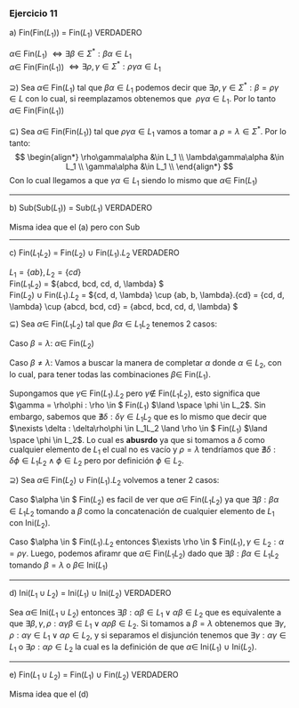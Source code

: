 ### Ejercicio 11

a) Fin(Fin($L_1$)) = Fin($L_1$) VERDADERO

$\alpha \in$ Fin($L_1$) $\iff \exists \beta\in\Sigma^*: \beta\alpha\in L_1$\
$\alpha \in$ Fin(Fin($L_1$)) $\iff \exists \rho,\gamma\in\Sigma^*: \rho\gamma\alpha\in L_1$

$\supseteq$) Sea $\alpha \in$ Fin($L_1$) tal que $\beta\alpha\in L_1$ podemos decir que $\exists\rho,\gamma\in\Sigma^* : \beta = \rho\gamma \in L$ con lo cual, si reemplazamos obtenemos que $\ \rho\gamma\alpha \in L_1$. Por lo tanto $\alpha \in$ Fin(Fin($L_1$))

$\subseteq$) Sea $\alpha \in$ Fin(Fin($L_1$)) tal que $\rho\gamma\alpha\in L_1$ vamos a tomar a $\rho = \lambda \in \Sigma^*$. Por lo tanto:
$$
\begin{align*}
\rho\gamma\alpha &\in L_1 \\
\lambda\gamma\alpha &\in L_1 \\
\gamma\alpha &\in L_1 \\
\end{align*}
$$
Con lo cual llegamos a que $\gamma\alpha \in L_1$ siendo lo mismo que $\alpha \in$ Fin($L_1$)

---
b) Sub(Sub($L_1$)) = Sub($L_1$) VERDADERO

Misma idea que el (a) pero con Sub

---
c) Fin($L_1L_2$) = Fin($L_2$) $\cup$ Fin($L_1$)$.L_2$ VERDADERO

$L_1 = \{ab\}, L_2 = \{cd\}$\
Fin($L_1L_2$) = $\{abcd, bcd, cd, d, \lambda\} $ \
Fin($L_2$) $\cup$ Fin($L_1$)$.L_2$ = $\{cd, d, \lambda\} \cup \{ab, b, \lambda\}.\{cd\} = \{cd, d, \lambda\} \cup \{abcd, bcd, cd\} = \{abcd, bcd, cd, d, \lambda\}  $ 

$\subseteq$) Sea $\alpha \in$ Fin($L_1L_2$) tal que $\beta\alpha \in L_1L_2$ tenemos 2 casos:

Caso $\beta = \lambda$: $\alpha \in$ Fin($L_2$)

Caso $\beta \neq \lambda$: Vamos a buscar la manera de completar $\alpha$ donde $\alpha \in L_2$, con lo cual, para tener todas las combinaciones $\beta \in$ Fin($L_1$). 

Supongamos que $\gamma \in$ Fin($L_1$)$.L_2$ pero $\gamma \notin$ Fin($L_1L_2$), esto significa que $\gamma = \rho\phi : \rho \in $ Fin($L_1$) $\land \space \phi \in L_2$. Sin embargo, sabemos que $\nexists \delta : \delta\gamma \in L_1L_2$ que es lo mismo que decir que $\nexists \delta : \delta\rho\phi \in L_1L_2 \land \rho \in $ Fin($L_1$) $\land \space \phi \in L_2$. Lo cual es **abusrdo** ya que si tomamos a $\delta$ como cualquier elemento de $L_1$ el cual no es vacío y $\rho = \lambda$ tendríamos que $\nexists\delta : \delta\phi \in L_1L_2 \land \phi \in L_2$ pero por definición $\phi\in L_2$.

$\supseteq$) Sea $\alpha \in$ Fin($L_2$) $\cup$ Fin($L_1$)$.L_2$ volvemos a tener 2 casos:

Caso $\alpha \in $ Fin($L_2$) es facil de ver que $\alpha \in$ Fin($L_1L_2$) ya que $\exists\beta : \beta\alpha \in L_1L_2$ tomando a $\beta$ como la concatenación de cualquier elemento de $L_1$ con Ini($L_2$).

Caso $\alpha \in $ Fin($L_1$)$.L_2$ entonces $\exists \rho \in $ Fin($L_1$)$, \gamma\in L_2 : \alpha = \rho\gamma$. Luego, podemos afiramr que $\alpha \in$ Fin($L_1L_2$) dado que $\exists \beta : \beta\alpha \in L_1L_2$ tomando $\beta = \lambda$ o $\beta \in$ Ini($L_1$)

---
d) Ini($L_1\cup L_2$) = Ini($L_1$) $\cup$ Ini($L_2$) VERDADERO

Sea $\alpha\in$ Ini($L_1\cup L_2$) entonces $\exists\beta : \alpha\beta \in L_1 \lor \alpha\beta \in L_2$ que es equivalente a que $\exists\beta,\gamma,\rho : \alpha\gamma\beta \in L_1 \lor \alpha\rho\beta \in L_2$. Si tomamos a $\beta = \lambda$ obtenemos que $\exists\gamma,\rho : \alpha\gamma \in L_1 \lor \alpha\rho \in L_2$, y si separamos el disjunción tenemos que $\exists\gamma : \alpha\gamma \in L_1$ o $\exists\rho : \alpha\rho \in L_2$ la cual es la definición de que $\alpha \in$ Ini($L_1$) $\cup$ Ini($L_2$).

---
e) Fin($L_1 \cup L_2$) = Fin($L_1$) $\cup$ Fin($L_2$) VERDADERO

Misma idea que el (d)